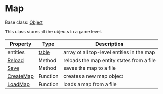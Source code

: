# Map

Base class: [Object](Object.md)

This class stores all the objects in a game level.

| Property | Type | Description |
|---|---|---|
| entities | [table](https://www.lua.org/manual/5.4/manual.html#6.6) | array of all top-level entities in the map |
| [Reload](Map_Reload.md) | Method | reloads the map entity states from a file |
| [Save](Map_Save.md) | Method | saves the map to a file |
| [CreateMap](CreateMap.md) | Function | creates a new map object |
| [LoadMap](LoadMap.md) | Function | loads a map from a file |
